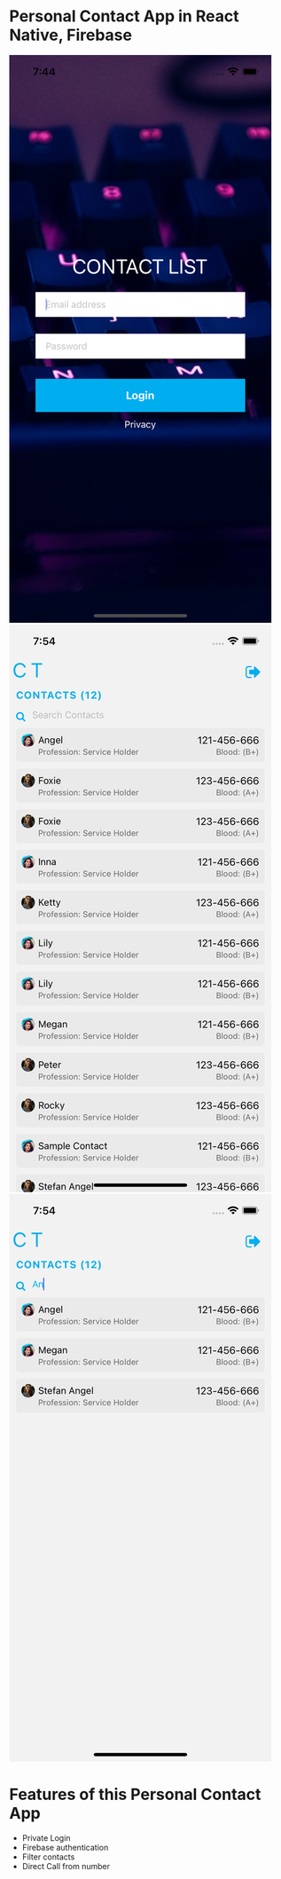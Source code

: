 # Personal Contact App in React Native, Firebase

![CHEESE!](login.png)
![CHEESE!](contacts.png)
![CHEESE!](search.png)

# Features of this Personal Contact App

- Private Login
- Firebase authentication
- Filter contacts
- Direct Call from number

